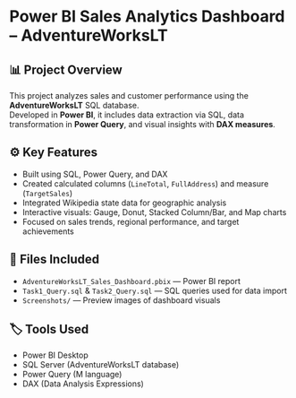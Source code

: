 # Power BI Sales Analytics Dashboard – AdventureWorksLT

## 📊 Project Overview
This project analyzes sales and customer performance using the **AdventureWorksLT** SQL database.  
Developed in **Power BI**, it includes data extraction via SQL, data transformation in **Power Query**, and visual insights with **DAX measures**.

## ⚙️ Key Features
- Built using SQL, Power Query, and DAX  
- Created calculated columns (`LineTotal`, `FullAddress`) and measure (`TargetSales`)  
- Integrated Wikipedia state data for geographic analysis  
- Interactive visuals: Gauge, Donut, Stacked Column/Bar, and Map charts  
- Focused on sales trends, regional performance, and target achievements  

## 🧩 Files Included
- `AdventureWorksLT_Sales_Dashboard.pbix` — Power BI report  
- `Task1_Query.sql` & `Task2_Query.sql` — SQL queries used for data import  
- `Screenshots/` — Preview images of dashboard visuals  

## 🏷️ Tools Used
- Power BI Desktop  
- SQL Server (AdventureWorksLT database)  
- Power Query (M language)  
- DAX (Data Analysis Expressions)
